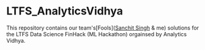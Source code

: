 # LTFS_AnalyticsVidhya
This repository contains our team's[Fools]([Sanchit Singh](https://bit.ly/2JAuK9l) & me) solutions for the LTFS Data Science FinHack (ML Hackathon) orgainsed by Analytics Vidhya.
